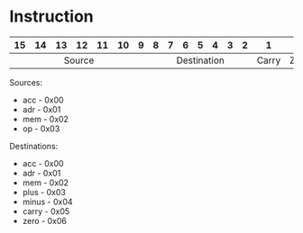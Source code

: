 # Instruction

<table>
    <thead>
        <tr>
            <th>15</th><th>14</th><th>13</th><th>12</th>
            <th>11</th><th>10</th><th>9</th><th>8</th>
            <th>7</th><th>6</th><th>5</th><th>4</th>
            <th>3</th><th>2</th><th>1</th><th>0</th>
        </tr>
    </thead>
    <tbody>
        <tr>
            <td colspan=7 align="center">Source</td>
            <td colspan=7 align="center">Destination</td>
            <td align="center">Carry</td>
            <td align="center">Zero</td>
        </tr>
    </tbody>
</table>

Sources:

- acc - 0x00
- adr - 0x01
- mem - 0x02
- op - 0x03

Destinations:

- acc - 0x00
- adr - 0x01
- mem - 0x02
- plus - 0x03
- minus - 0x04
- carry - 0x05
- zero - 0x06
